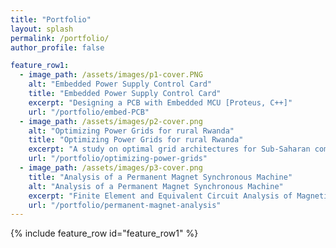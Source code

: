 ```yaml
---
title: "Portfolio"
layout: splash
permalink: /portfolio/
author_profile: false

feature_row1:
  - image_path: /assets/images/p1-cover.PNG
    alt: "Embedded Power Supply Control Card"
    title: "Embedded Power Supply Control Card"
    excerpt: "Designing a PCB with Embedded MCU [Proteus, C++]"
    url: "/portfolio/embed-PCB"
  - image_path: /assets/images/p2-cover.png
    alt: "Optimizing Power Grids for rural Rwanda"
    title: "Optimizing Power Grids for rural Rwanda"
    excerpt: "A study on optimal grid architectures for Sub-Saharan communities [HOMER]"
    url: "/portfolio/optimizing-power-grids"
  - image_path: /assets/images/p3-cover.png
    title: "Analysis of a Permanent Magnet Synchronous Machine"
    alt: "Analysis of a Permanent Magnet Synchronous Machine"
    excerpt: "Finite Element and Equivalent Circuit Analysis of Magnetic Rotors [FEMM, MATLAB]"
    url: "/portfolio/permanent-magnet-analysis"
---
```


<!-- 
feature_row2:
  - image_path: /assets/images/p4-cover.png
    alt: "Random Quote Generator"
    title: "Random Quote Generator"
    excerpt: "Website displaying quotes on request [HTML, CSS, Javascript]"
    url: "/portfolio/random-quote-generator"
    
   -->


<!-- {% include feature_row id="feature_row3" %} -->

<!-- {% include feature_row id="feature_row2" %} -->

{% include feature_row id="feature_row1" %}